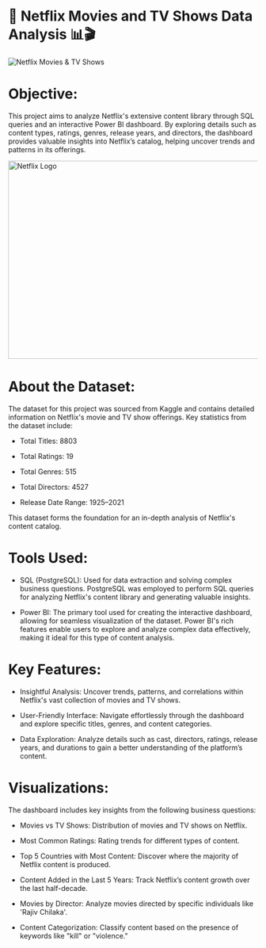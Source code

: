 # 🍿 Netflix Movies and TV Shows Data Analysis 📊🎬
![Netflix Movies & TV Shows](https://github.com/tanvirfau/Netflix-Audience-Data-Analysis-Using-SQL/blob/main/Netflix%20Movies%20and%20TV%20Shows%20Dashboard.png)

# Objective:
This project aims to analyze Netflix's extensive content library through SQL queries and an interactive Power BI dashboard. By exploring details such as content types, ratings, genres, release years, and directors, the dashboard provides valuable insights into Netflix’s catalog, helping uncover trends and patterns in its offerings.

<img src="https://github.com/tanvirfau/netflix_sql_project/blob/main/netflix_logo.jpg" alt="Netflix Logo" width="1200" height="400">

# About the Dataset:
The dataset for this project was sourced from Kaggle and contains detailed information on Netflix's movie and TV show offerings. Key statistics from the dataset include:

* Total Titles: 8803

* Total Ratings: 19

* Total Genres: 515

* Total Directors: 4527

* Release Date Range: 1925–2021

This dataset forms the foundation for an in-depth analysis of Netflix's content catalog.

# Tools Used:
* SQL (PostgreSQL): Used for data extraction and solving complex business questions. PostgreSQL was employed to perform SQL queries for analyzing Netflix's content library and generating valuable insights.

* Power BI: The primary tool used for creating the interactive dashboard, allowing for seamless visualization of the dataset. Power BI's rich features enable users to explore and analyze complex data effectively, making it ideal for this type of content analysis.

# Key Features:

* Insightful Analysis: Uncover trends, patterns, and correlations within Netflix's vast collection of movies and TV shows.

* User-Friendly Interface: Navigate effortlessly through the dashboard and explore specific titles, genres, and content categories.

* Data Exploration: Analyze details such as cast, directors, ratings, release years, and durations to gain a better understanding of the platform’s content.

# Visualizations:
The dashboard includes key insights from the following business questions:

* Movies vs TV Shows: Distribution of movies and TV shows on Netflix.

* Most Common Ratings: Rating trends for different types of content.

* Top 5 Countries with Most Content: Discover where the majority of Netflix content is produced.

* Content Added in the Last 5 Years: Track Netflix’s content growth over the last half-decade.

* Movies by Director: Analyze movies directed by specific individuals like 'Rajiv Chilaka'.

* Content Categorization: Classify content based on the presence of keywords like "kill" or "violence."


